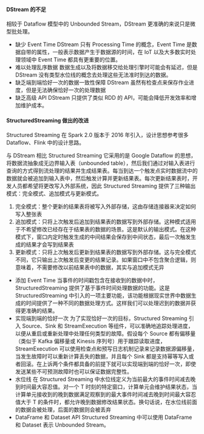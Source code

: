 #### DStream 的不足

相较于 Dataflow 模型中的 Unbounded Stream，DStream 更准确的来说只是微型批处理。

- 缺少 Event Time
  DStream 只有 Processing Time 的概念，Event Time 是数据自带的属性，一般表示数据产生于数据源的时间，在 IoT 以及大多数实时处理领域中 Event Time 都具有更重要的位置。
- 难以处理乱序数据
  数据生成以及将数据移交给处理引擎时可能会有延迟，但是 DStream 没有类型水位线的概念去处理这些无法准时到达的数据。
- 缺乏端到端恰好一次的数据一致性保障
  DStream 虽然有检查点来保存作业进度，但是无法确保恰好一次的处理数据
- 缺乏高级 API
  DStream 只提供了类似 RDD 的 API，可能会降低开发效率和增加维护成本。

#### StructuredStreaming 做出的改进

Structured Streaming 在 Spark 2.0 版本于 2016 年引入，设计思想参考很多 Dataflow、Flink 中的设计思路。

与 DStream 相比 Structured Streaming 它采用的是 Google Dataflow 的思想，将数据流抽象成无边界输入表（unbounded table），然后我们通过对输入表进行查询的方式得到流处理的结果并生成结果表。每当到达一个触发点实时数据流中的数据就会被追加到输入表中，然后触发计算并更新结果表。每次更新结果表时，开发人员都希望将更改写入外部系统，因此 Structured Streaming 提供了三种输出模式：完全模式、追加模式与更新模式。

1. 完全模式：整个更新的结果表将被写入外部存储，这由存储连接器来决定如何写入整张表
2. 追加模式：只将上次触发后追加到结果表的数据写到外部存储。这种模式适用于不希望修改已经存在于结果表的数据的场景。这是默认的输出模式。在这种模式下，窗口内定时触发生成的中间结果会保存到中间状态，最后一次触发生成的结果才会写到结果表
3. 更新模式：只将上次触发后更新到结果表的数据写到外部存储。这与完全模式不同，它只输出上次触发后变更的结果记录。如果窗口中不包含聚合逻辑，则意味着，不需要修改以前结果表中的数据，其实与追加模式无异

- 添加 Event Time
  当事件的时间戳包含在接收到的数据中时，StructuredStreaming 提供了基于事件时间处理数据的功能。这是 StructuredStreaming 中引入的一项主要功能，该功能根据现实世界中数据生成的时间提供了一种不同的数据处理方式。这样我们可以处理迟到的数据并获得更准确的结果。
- 实现端到端的恰好一次
  为了实现恰好一次的目标，Structured Streaming 引入 Source、Sink 和 StreamExecution 等组件，可以准确地追踪处理进度，以便从重启或重新处理中处理任何类型的故障。假设每个 Source 都有偏移量（类似于 Kafka 偏移量或 Kinesis 序列号）用于跟踪读取进度，StreamExecution 可以使用检查点和预写日志机制记录来记录数据源偏移量，当发生故障时可以重新计算丢失的数据，并且每个 Sink 都是支持幂等写入或者回滚。在上诉两个条件都具备的前提下就可以实现端到端的恰好一次，即使发送某些不可预测故障时也可以保证数据完整性。
- 水位线
  在 Structured Streaming 中水位线定义为当前最大的事件时间减去晚到时间最大容忍值。对一个 T 时刻的特定窗口，计算单元会维护结果状态，当计算单元接收到的晚到数据满足观察到的最大事件时间减去晚到时间最大容忍值大于 T 的条件时，都允许晚到数据修改结果状态。换句话说，在水位线前面的数据会被处理，后面的数据则会被丢弃
- DataFrame 和 Dataset API
  Structured Streaming 中可以使用 DataFrame 和 Dataset 表示 Unbounded Stream。
